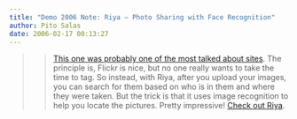 ```yaml
---
title: "Demo 2006 Note: Riya – Photo Sharing with Face Recognition"
author: Pito Salas
date: 2006-02-17 00:13:27
---
```


>>

>> [This one was probably one of the most talked about
sites](<http://www.riya.com>). The principle is, Flickr is nice, but no one
really wants to take the time to tag. So instead, with Riya, after you upload
your images, you can search for them based on who is in them and where they
were taken. But the trick is that it uses image recognition to help you locate
the pictures. Pretty impressive! [Check out Riya](<http://www.riya.com>).


